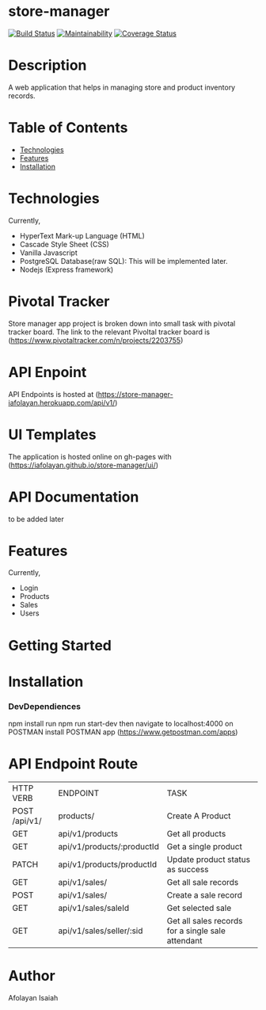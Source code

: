 # store-manager
[![Build Status](https://travis-ci.org/iAfolayan/store-manager.svg?branch=develop)](https://travis-ci.org/iAfolayan/store-manager)
[![Maintainability](https://api.codeclimate.com/v1/badges/142b219a88134673ca9e/maintainability)](https://codeclimate.com/github/iAfolayan/store-manager/maintainability)
[![Coverage Status](https://coveralls.io/repos/github/iAfolayan/store-manager/badge.svg?branch=develop)](https://coveralls.io/github/iAfolayan/store-manager?branch=develop)


# Description
A web application that helps in managing store and product inventory records.

# Table of Contents
<ul>
            <li>
                <a href="#Technologies">Technologies</a>
            </li>
            <li>
                <a href="#Features">Features</a>
            </li>
          <li>
                <a href="#Installations">Installation</a>
            </li>
        </ul>
        
# Technologies
Currently,
<ul>
<li>HyperText Mark-up Language (HTML) </li>
<li>Cascade Style Sheet (CSS)</li>
<li>Vanilla Javascript</li>
<li>PostgreSQL Database(raw SQL): This will be implemented later.</li>
<li>Nodejs (Express framework)</li>
  </ul>
  
# Pivotal Tracker
Store manager app project is broken down into small task with pivotal tracker board. The link to the relevant Pivoltal tracker board is (https://www.pivotaltracker.com/n/projects/2203755)

# API Enpoint
API Endpoints is hosted at (https://store-manager-iafolayan.herokuapp.com/api/v1/)

# UI Templates
The application is hosted online on gh-pages with (https://iafolayan.github.io/store-manager/ui/)

# API Documentation
to be added later

# Features
Currently,
<ul>
<li>Login</li>
<li>Products</li>
<li>Sales</li>
<li>Users
  </ul>

# Getting Started
# Installation
### DevDependiences
npm install
run npm run start-dev then navigate to localhost:4000 on POSTMAN
install POSTMAN app (https://www.getpostman.com/apps)
# API Endpoint Route
<table>
  <tr>
    <td>HTTP VERB</td>
    <td>ENDPOINT</td>
    <td>TASK</td>
  </tr>
  <tr>
    <td>POST /api/v1/</td>
    <td>products/</td>
    <td>Create A Product</td>
  </tr>
  <tr>
    <td>GET</td>
    <td>api/v1/products</td>
    <td>Get all products</td>
  </tr>
  <tr>
    <td>GET</td>
    <td>api/v1/products/:productId</td>
    <td>Get a single product</td>
  </tr>
   <tr>
    <td>PATCH</td>
    <td>api/v1/products/productId</td>
    <td>Update product status as success</td>
  </tr>
  <tr>
    <td>GET</td>
    <td>api/v1/sales/</td>
    <td>Get all sale records</td>
  </tr>
  <tr>
    <td>POST</td>
    <td>api/v1/sales/</td>
    <td>Create a sale record</td>
  </tr>
  <tr>
    <td>GET</td>
    <td>api/v1/sales/saleId</td>
    <td>Get selected sale</td>
  </tr>
  <tr>
    <td>GET</td>
    <td>api/v1/sales/seller/:sid</td>
    <td>Get all sales records for a single sale attendant</td>
  </tr>
  </table>
  
# Author
Afolayan Isaiah
